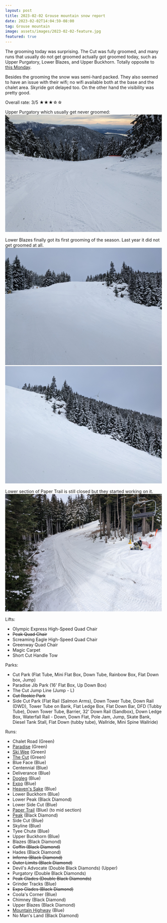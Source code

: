 ```yaml
---
layout: post
title: 2023-02-02 Grouse mountain snow report
date: 2023-02-02T14:04:59-08:00
tag: Grouse mountain
image: assets/images/2023-02-02-feature.jpg
featured: true
---
```


The grooming today was surprising. The Cut was fully groomed, and many runs that usually do not get groomed actually got groomed today, such as Upper Purgatory, Lower Blazes, and Upper Buckhorn. Totally opposite to [this Monday](/2023-01-30-grouse-mountain-snow-report/).

Besides the grooming the snow was semi-hard packed. They also seemed to have an issue with their wifi; no wifi available both at the base and the chalet area. Skyride got delayed too. On the other hand the visibility was pretty good.

Overall rate: 3/5 ★★★☆☆

Upper Purgatory which usually get never groomed:
![](/assets/images/2023-02-02-upper-purgatory-groomed.jpg)

Lower Blazes finally got its first grooming of the season. Last year it did not get groomed at all.
![](/assets/images/2023-02-02-lower-blazes.jpg)
![](/assets/images/2023-02-02-lower-blazes-2.jpg)

Lower section of Paper Trail is still closed but they started working on it.
![](/assets/images/2023-02-02-closed-paper-trail.jpg)

Lifts:

* Olympic Express High-Speed Quad Chair
* <del>Peak Quad Chair</del>
* Screaming Eagle High-Speed Quad Chair
* Greenway Quad Chair
* Magic Carpet
* Short Cut Handle Tow

Parks:

* Cut Park (Flat Tube, Mini Flat Box, Down Tube, Rainbow Box, Flat Down box, Jump)
* Paradise Jib Park (16' Flat Box, Up Down Box)
* The Cut Jump Line (Jump - L)
* <del>Cut Rookie Park</del>
* Side Cut Park (Flat Rail (Salmon Arms), Down Tower Tube, Down Rail (DWD), Tower Tube on Bank, Flat Ledge Box, Flat Down Bar, DFD (Tubby Tube), Down Tower Tube, Barrier, 32' Down Rail (Sandbox), Down Ledge Box, Waterfall Rail - Down, Down Flat, Pole Jam, Jump, Skate Bank, Diesel Tank Stall, Flat Down (tubby tube), Wallride, Mini Spine Wallride)

Runs:

* Chalet Road (Green)
* [Paradise](/grouse/paradise) (Green)
* [Ski Wee](/magic-carpet/) (Green)
* [The Cut](/grouse/the-cut/) (Green)
* Blue Face (Blue)
* Centennial (Blue)
* Deliverance (Blue)
* [Dogleg](/dogleg/) (Blue)
* [Expo](/grouse/expo/) (Blue)
* [Heaven's Sake](/heavens-sake/) (Blue)
* Lower Buckhorn (Blue)
* Lower Peak (Black Diamond)
* Lower Side Cut (Blue)
* [Paper Trail](/paper-trail/) (Blue) (to mid section)
* [Peak](/grouse/peak/) (Black Diamond)
* Side Cut (Blue)
* Skyline (Blue)
* Tyee Chute (Blue)
* Upper Buckhorn (Blue)
* Blazes (Black Diamond)
* <del>Coffin (Black Diamond)</del>
* Hades (Black Diamond)
* <del>Inferno (Black Diamond)</del>
* <del>Outer Limits (Black Diamond)</del>
* Devil's Advocate (Double Black Diamonds) (Upper)
* Purgatory (Double Black Diamonds)
* <del>Peak Glades (Double Black Diamonds)</del>
* Grinder Tracks (Blue)
* <del>Expo Glades (Black Diamond)</del>
* Coola's Corner (Blue)
* Chimney (Black Diamond)
* Upper Blazes (Black Diamond)
* [Mountain Highway](/grouse/mountain-highway/) (Blue)
* No Man's Land (Black Diamond)


